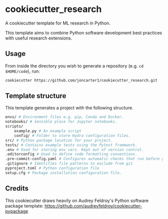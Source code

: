 # cookiecutter_research

A cookiecutter template for ML research in Python.

This template aims to combine Python software development best practices with useful research extensions.

## Usage
From inside the directory you wish to generate a repository (e.g. `cd $HOME/code`), run:
```bash
cookiecutter https://github.com/joncarter1/cookiecutter_research.git
```

## Template structure
This template generates a project with the following structure.
```bash
envs/ # Environment files e.g. pip, Conda and Docker.
notebooks/ # Sensible place for Jupyter notebooks.
scripts/ 
    example.py # An example script
    config/ # Folder to store Hydra configuration files.
src/ # Python package location for your project.
tests/ # Contains example tests using the Pytest framework.
.env # Used for storing env vars. Kept out of version control.
.editorconfig # Used to define code formatting conventions.
.pre-commit-config.yaml # Configures automatic checks that run before git commits
.gitignore # Identifies file patterns to exclude from git
pyproject.toml # Python configuration file
setup.cfg # Package installation configuration file.
```

## Credits
This cookiecutter draws heavily on Audrey Feldroy's Python software package template:
https://github.com/audreyfeldroy/cookiecutter-pypackage